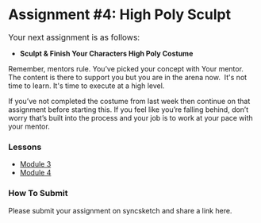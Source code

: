 # Assignment #4: High Poly Sculpt

<p><span style="color: var(--ic-brand-font-color-dark); font-family: inherit; font-size: 1rem;">Your next assignment is as follows:</span></p>
<ul>
<li><strong>Sculpt &amp; Finish Your Characters High Poly Costume&nbsp;</strong></li>
</ul>
<p>Remember, mentors rule. You’ve picked your concept with Your mentor.&nbsp; The content is there to support you but you are in the arena now.&nbsp; It's not time to learn. It's time to execute at a high level.</p>
<p>If you’ve not completed the costume from last week then continue on that assignment before starting this. If you feel like you’re falling behind, don’t worry that’s built into the process and your job is to work at your pace with your mentor.</p>
<h3>Lessons</h3>
<ul>
<li><a class="inline_disabled" href="https://www.vertexschool.com/products/character-creation-for-games-in-unreal-engine-5-program-access/categories/2150946555" target="_blank">Module 3</a></li>
<li><a class="inline_disabled" href="https://www.vertexschool.com/products/character-creation-for-games-in-unreal-engine-5-program-access/categories/2150946558" target="_blank">Module 4</a></li>
</ul>
<h3>How To Submit</h3>
<p>Please submit your assignment on syncsketch and share a link here.</p>
<p>&nbsp;</p>